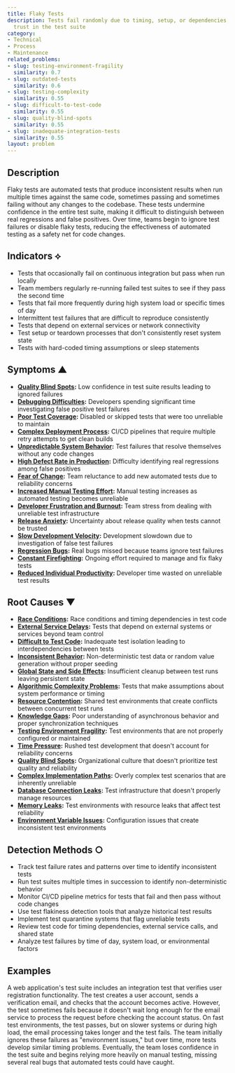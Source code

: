 ```yaml
---
title: Flaky Tests
description: Tests fail randomly due to timing, setup, or dependencies, undermining
  trust in the test suite
category:
- Technical
- Process
- Maintenance
related_problems:
- slug: testing-environment-fragility
  similarity: 0.7
- slug: outdated-tests
  similarity: 0.6
- slug: testing-complexity
  similarity: 0.55
- slug: difficult-to-test-code
  similarity: 0.55
- slug: quality-blind-spots
  similarity: 0.55
- slug: inadequate-integration-tests
  similarity: 0.55
layout: problem
---
```


## Description

Flaky tests are automated tests that produce inconsistent results when run multiple times against the same code, sometimes passing and sometimes failing without any changes to the codebase. These tests undermine confidence in the entire test suite, making it difficult to distinguish between real regressions and false positives. Over time, teams begin to ignore test failures or disable flaky tests, reducing the effectiveness of automated testing as a safety net for code changes.

## Indicators ⟡

- Tests that occasionally fail on continuous integration but pass when run locally
- Team members regularly re-running failed test suites to see if they pass the second time
- Tests that fail more frequently during high system load or specific times of day
- Intermittent test failures that are difficult to reproduce consistently
- Tests that depend on external services or network connectivity
- Test setup or teardown processes that don't consistently reset system state
- Tests with hard-coded timing assumptions or sleep statements

## Symptoms ▲

- **[Quality Blind Spots](quality-blind-spots.md):** Low confidence in test suite results leading to ignored failures
- **[Debugging Difficulties](debugging-difficulties.md):** Developers spending significant time investigating false positive test failures
- **[Poor Test Coverage](poor-test-coverage.md):** Disabled or skipped tests that were too unreliable to maintain
- **[Complex Deployment Process](complex-deployment-process.md):** CI/CD pipelines that require multiple retry attempts to get clean builds
- **[Unpredictable System Behavior](unpredictable-system-behavior.md):** Test failures that resolve themselves without any code changes
- **[High Defect Rate in Production](high-defect-rate-in-production.md):** Difficulty identifying real regressions among false positives
- **[Fear of Change](fear-of-change.md):** Team reluctance to add new automated tests due to reliability concerns
- **[Increased Manual Testing Effort](increased-manual-testing-effort.md):** Manual testing increases as automated testing becomes unreliable
- **[Developer Frustration and Burnout](developer-frustration-and-burnout.md):** Team stress from dealing with unreliable test infrastructure
- **[Release Anxiety](release-anxiety.md):** Uncertainty about release quality when tests cannot be trusted
- **[Slow Development Velocity](slow-development-velocity.md):** Development slowdown due to investigation of false test failures
- **[Regression Bugs](regression-bugs.md):** Real bugs missed because teams ignore test failures
- **[Constant Firefighting](constant-firefighting.md):** Ongoing effort required to manage and fix flaky tests
- **[Reduced Individual Productivity](reduced-individual-productivity.md):** Developer time wasted on unreliable test results

## Root Causes ▼

- **[Race Conditions](race-conditions.md):** Race conditions and timing dependencies in test code
- **[External Service Delays](external-service-delays.md):** Tests that depend on external systems or services beyond team control  
- **[Difficult to Test Code](difficult-to-test-code.md):** Inadequate test isolation leading to interdependencies between tests
- **[Inconsistent Behavior](inconsistent-behavior.md):** Non-deterministic test data or random value generation without proper seeding
- **[Global State and Side Effects](global-state-and-side-effects.md):** Insufficient cleanup between test runs leaving persistent state
- **[Algorithmic Complexity Problems](algorithmic-complexity-problems.md):** Tests that make assumptions about system performance or timing
- **[Resource Contention](resource-contention.md):** Shared test environments that create conflicts between concurrent test runs
- **[Knowledge Gaps](knowledge-gaps.md):** Poor understanding of asynchronous behavior and proper synchronization techniques
- **[Testing Environment Fragility](testing-environment-fragility.md):** Test environments that are not properly configured or maintained
- **[Time Pressure](time-pressure.md):** Rushed test development that doesn't account for reliability concerns
- **[Quality Blind Spots](quality-blind-spots.md):** Organizational culture that doesn't prioritize test quality and reliability
- **[Complex Implementation Paths](complex-implementation-paths.md):** Overly complex test scenarios that are inherently unreliable
- **[Database Connection Leaks](database-connection-leaks.md):** Test infrastructure that doesn't properly manage resources
- **[Memory Leaks](memory-leaks.md):** Test environments with resource leaks that affect test reliability
- **[Environment Variable Issues](environment-variable-issues.md):** Configuration issues that create inconsistent test environments

## Detection Methods ○

- Track test failure rates and patterns over time to identify inconsistent tests
- Run test suites multiple times in succession to identify non-deterministic behavior
- Monitor CI/CD pipeline metrics for tests that fail and then pass without code changes
- Use test flakiness detection tools that analyze historical test results
- Implement test quarantine systems that flag unreliable tests
- Review test code for timing dependencies, external service calls, and shared state
- Analyze test failures by time of day, system load, or environmental factors

## Examples

A web application's test suite includes an integration test that verifies user registration functionality. The test creates a user account, sends a verification email, and checks that the account becomes active. However, the test sometimes fails because it doesn't wait long enough for the email service to process the request before checking the account status. On fast test environments, the test passes, but on slower systems or during high load, the email processing takes longer and the test fails. The team initially ignores these failures as "environment issues," but over time, more tests develop similar timing problems. Eventually, the team loses confidence in the test suite and begins relying more heavily on manual testing, missing several real bugs that automated tests could have caught.